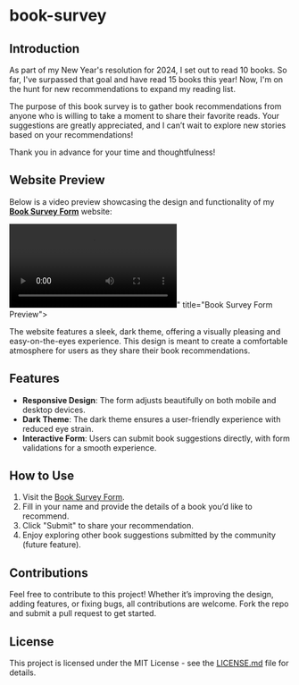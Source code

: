 # book-survey

## Introduction
As part of my New Year's resolution for 2024, I set out to read 10 books. So far, I've surpassed that goal and have read 15 books this year! Now, I'm on the hunt for new recommendations to expand my reading list.

The purpose of this book survey is to gather book recommendations from anyone who is willing to take a moment to share their favorite reads. Your suggestions are greatly appreciated, and I can’t wait to explore new stories based on your recommendations!

Thank you in advance for your time and thoughtfulness!

## Website Preview

Below is a video preview showcasing the design and functionality of my [**Book Survey Form**](https://rbracker.github.io/book-survey/) website:

<video controls src="image/BookSurveyFormVideo.mp4" title="image/BookSurveyFormVideo.mp4"></video>" title="Book Survey Form Preview"></video>

The website features a sleek, dark theme, offering a visually pleasing and easy-on-the-eyes experience. This design is meant to create a comfortable atmosphere for users as they share their book recommendations.

## Features
- **Responsive Design**: The form adjusts beautifully on both mobile and desktop devices.
- **Dark Theme**: The dark theme ensures a user-friendly experience with reduced eye strain.
- **Interactive Form**: Users can submit book suggestions directly, with form validations for a smooth experience.

## How to Use
1. Visit the [Book Survey Form](https://rbracker.github.io/book-survey/).
2. Fill in your name and provide the details of a book you’d like to recommend.
3. Click "Submit" to share your recommendation.
4. Enjoy exploring other book suggestions submitted by the community (future feature).

## Contributions
Feel free to contribute to this project! Whether it’s improving the design, adding features, or fixing bugs, all contributions are welcome. Fork the repo and submit a pull request to get started.

## License
This project is licensed under the MIT License - see the [LICENSE.md](LICENSE.md) file for details.
